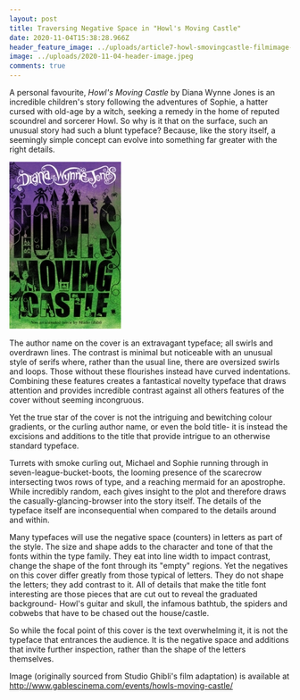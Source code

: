 ```yaml
---
layout: post
title: Traversing Negative Space in "Howl's Moving Castle"
date: 2020-11-04T15:38:28.966Z
header_feature_image: ../uploads/article7-howl-smovingcastle-filmimage-.jpg
image: ../uploads/2020-11-04-header-image.jpeg
comments: true
---
```

A personal favourite, *Howl's Moving Castle* by Diana Wynne Jones is an incredible children's story following the adventures of Sophie, a hatter cursed with old-age by a witch, seeking a remedy in the home of reputed scoundrel and sorcerer Howl. So why is it that on the surface, such an unusual story had such a blunt typeface? Because, like the story itself, a seemingly simple concept can evolve into something far greater with the right details.

![](../uploads/2020-11-04-gradient-book-cover.jpg)

The author name on the cover is an extravagant typeface; all swirls and overdrawn lines. The contrast is minimal but noticeable with an unusual style of serifs where, rather than the usual line, there are oversized swirls and loops. Those without these flourishes instead have curved indentations. Combining these features creates a fantastical novelty typeface that draws attention and provides incredible contrast against all others features of the cover without seeming incongruous.

Yet the true star of the cover is not the intriguing and bewitching colour gradients, or the curling author name, or even the bold title- it is instead the excisions and additions to the title that provide intrigue to an otherwise standard typeface.

Turrets with smoke curling out, Michael and Sophie running through in seven-league-bucket-boots, the looming presence of the scarecrow intersecting twos rows of type, and a reaching mermaid for an apostrophe. While incredibly random, each gives insight to the plot and therefore draws the casually-glancing-browser into the story itself. The details of the typeface itself are inconsequential when compared to the details around and within.

Many typefaces will use the negative space (counters) in letters as part of the style. The size and shape adds to the character and tone of that the fonts within the type family. They eat into line width to impact contrast, change the shape of the font through its "empty" regions. Yet the negatives on this cover differ greatly from those typical of letters. They do not shape the letters; they add contrast to it. All of details that make the title font interesting are those pieces that are cut out to reveal the graduated background- Howl's guitar and skull, the infamous bathtub, the spiders and cobwebs that have to be chased out the house/castle.

So while the focal point of this cover is the text overwhelming it, it is not the typeface that entrances the audience. It is the negative space and additions that invite further inspection, rather than the shape of the letters themselves.

Image (originally sourced from Studio Ghibli's film adaptation) is available at http://www.gablescinema.com/events/howls-moving-castle/